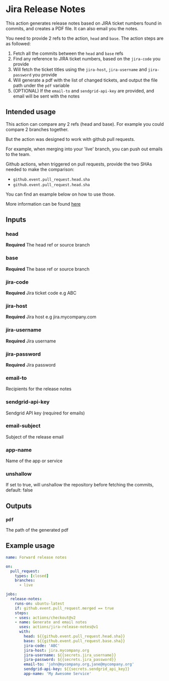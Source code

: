 # Jira Release Notes

This action generates release notes based on JIRA ticket numbers found in commits, and creates a PDF file. It can also email you the notes.

You need to provide 2 refs to the action, `head` and `base`. The action steps are as followed:

1. Fetch all the commits between the `head` and `base` refs
2. Find any reference to JIRA ticket numbers, based on the `jira-code` you provide
3. Will fetch the ticket titles using the `jira-host`, `jira-username` and `jira-password` you provide
4. Will generate a pdf with the list of changed tickets, and output the file path under the `pdf` variable
5. (OPTIONAL) If the `email-to` and `sendgrid-api-key` are provided, and email will be sent with the notes

## Intended usage

This action can compare any 2 refs (head and base). For example you could compare 2 branches together.

But the action was designed to work with github pull requests.

For example, when merging into your 'live' branch, you can push out emails to the team.

Github actions, when triggered on pull requests, provide the two SHAs needed to make the comparison:

- `github.event.pull_request.head.sha`
- `github.event.pull_request.head.sha`

You can find an example below on how to use those.

More information can be found [here](https://docs.github.com/en/actions/reference/events-that-trigger-workflows#pull_request)

## Inputs

### head

**Required** The head ref or source branch

### base

**Required** The base ref or source branch

### jira-code

**Required** Jira ticket code e.g ABC

### jira-host

**Required** Jira host e.g jira.mycompany.com

### jira-username

**Required** Jira username

### jira-password

**Required** Jira password

### email-to

Recipients for the release notes

### sendgrid-api-key

Sendgrid API key (required for emails)

### email-subject

Subject of the release email

### app-name

Name of the app or service

### unshallow

If set to true, will unshallow the repository before fetching the commits, default: false

## Outputs

### `pdf`

The path of the generated pdf

## Example usage

```yaml
name: Forward release notes

on:
  pull_request:
    types: [closed]
    branches:
      - live

jobs:
  release-notes:
    runs-on: ubuntu-latest
    if: github.event.pull_request.merged == true
    steps:
    - uses: actions/checkout@v2
    - name: Generate and email notes
      uses: actions/jira-release-notes@v1
      with:
        head: ${{github.event.pull_request.head.sha}}
        base: ${{github.event.pull_request.base.sha}}
        jira-code: 'ABC'
        jira-host: jira.mycompany.org
        jira-username: ${{secrets.jira_username}}
        jira-password: ${{secrets.jira_password}}
        email-to: 'john@mycompany.org,jane@mycompany.org'
        sendgrid-api-key: ${{secrets.sendgrid_api_key}}
        app-name: 'My Awesome Service'
```